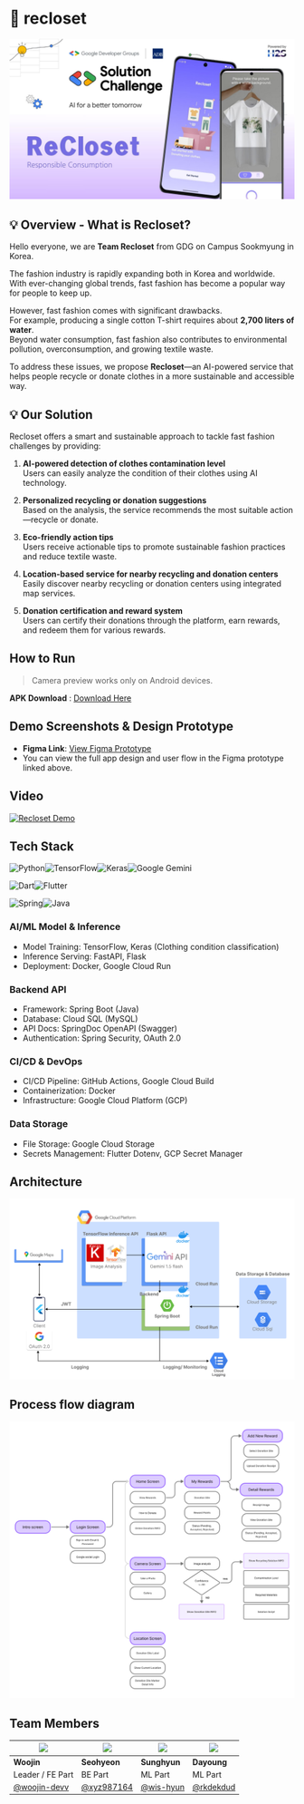 
# 👚 recloset
![AI Service](https://github.com/Re-Closet/.github/blob/main/White%20Purple%20Gradient%20Mobile%20Apps%20Presentation%20%20(1).jpg?raw=true)


## 💡 Overview - What is Recloset?

Hello everyone, we are **Team Recloset** from GDG on Campus Sookmyung in Korea.

The fashion industry is rapidly expanding both in Korea and worldwide.  
With ever-changing global trends, fast fashion has become a popular way for people to keep up.

However, fast fashion comes with significant drawbacks.  
For example, producing a single cotton T-shirt requires about **2,700 liters of water**.  
Beyond water consumption, fast fashion also contributes to environmental pollution, overconsumption, and growing textile waste.

To address these issues, we propose **Recloset**—an AI-powered service that helps people recycle or donate clothes in a more sustainable and accessible way.

## 💡 Our Solution

Recloset offers a smart and sustainable approach to tackle fast fashion challenges by providing:

1. **AI-powered detection of clothes contamination level**  
   Users can easily analyze the condition of their clothes using AI technology.

2. **Personalized recycling or donation suggestions**  
   Based on the analysis, the service recommends the most suitable action—recycle or donate.

3. **Eco-friendly action tips**  
   Users receive actionable tips to promote sustainable fashion practices and reduce textile waste.

4. **Location-based service for nearby recycling and donation centers**  
   Easily discover nearby recycling or donation centers using integrated map services.

5. **Donation certification and reward system**  
   Users can certify their donations through the platform, earn rewards, and redeem them for various rewards.



## How to Run
> Camera preview works only on Android devices.


 **APK Download** : [Download Here](https://drive.google.com/drive/folders/1RKDA-U6j8zne0D03vt6sYnwWeh4Q79F4)


## Demo Screenshots & Design Prototype

- **Figma Link**: [View Figma Prototype](https://www.figma.com/design/PG1y6szLafXHuerNxoGQs9/GDGoC-Solution-Challenge?node-id=434-206&t=uu3MDjdVkpDyXhQe-0)
- You can view the full app design and user flow in the Figma prototype linked above.




## Video
[![Recloset Demo](https://img.youtube.com/vi/gpX1sbQDVzY/0.jpg)](https://www.youtube.com/watch?v=gpX1sbQDVzY)

## Tech Stack

![Python](https://img.shields.io/badge/python-3670A0?style=for-the-badge&logo=python&logoColor=ffdd54)![TensorFlow](https://img.shields.io/badge/TensorFlow-%23FF6F00.svg?style=for-the-badge&logo=TensorFlow&logoColor=white)![Keras](https://img.shields.io/badge/Keras-%23D00000.svg?style=for-the-badge&logo=Keras&logoColor=white)![Google Gemini](https://img.shields.io/badge/google%20gemini-8E75B2?style=for-the-badge&logo=google%20gemini&logoColor=white)

![Dart](https://img.shields.io/badge/dart-%230175C2.svg?style=for-the-badge&logo=dart&logoColor=white)![Flutter](https://img.shields.io/badge/Flutter-%2302569B.svg?style=for-the-badge&logo=Flutter&logoColor=white)

![Spring](https://img.shields.io/badge/spring-%236DB33F.svg?style=for-the-badge&logo=spring&logoColor=white)![Java](https://img.shields.io/badge/java-%23ED8B00.svg?style=for-the-badge&logo=openjdk&logoColor=white)

### AI/ML Model & Inference
- Model Training: TensorFlow, Keras (Clothing condition classification)
- Inference Serving: FastAPI, Flask
- Deployment: Docker, Google Cloud Run

### Backend API
- Framework: Spring Boot (Java)
- Database: Cloud SQL (MySQL)
- API Docs: SpringDoc OpenAPI (Swagger)
- Authentication: Spring Security, OAuth 2.0

### CI/CD & DevOps
- CI/CD Pipeline: GitHub Actions, Google Cloud Build
- Containerization: Docker
- Infrastructure: Google Cloud Platform (GCP)

### Data Storage
- File Storage: Google Cloud Storage
- Secrets Management: Flutter Dotenv, GCP Secret Manager

## Architecture
![Architecure](https://github.com/Re-Closet/.github/blob/main/Architecture.png?raw=true)

## Process flow diagram
![process diagram](https://github.com/Re-Closet/.github/blob/main/Process%20flow%20diagram.png?raw=true)

## Team Members

| <img src="https://github.com/woojin-devv.png?size=80" width="80"/> | <img src="https://github.com/xyz987164.png?size=80" width="80"/> | <img src="https://github.com/wis-hyun.png?size=80" width="80"/> | <img src="https://github.com/rkdekdud.png?size=80" width="80"/> |
|---|---|---|---|
| **Woojin** | **Seohyeon** | **Sunghyun** | **Dayoung** |
| Leader / FE Part | BE Part | ML Part | ML Part |
| [@woojin-devv](https://github.com/woojin-devv) | [@xyz987164](https://github.com/xyz987164) | [@wis-hyun](https://github.com/wis-hyun) | [@rkdekdud](https://github.com/rkdekdud) |

